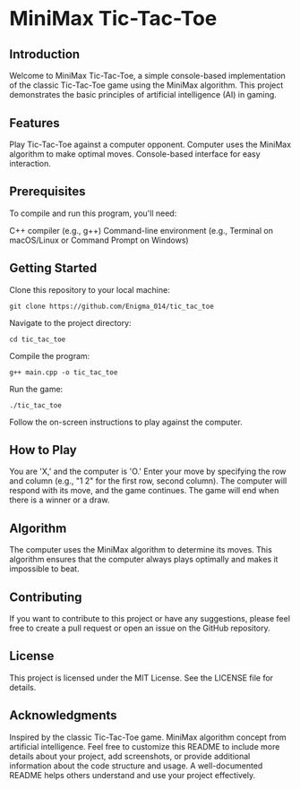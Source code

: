 <h1 style="font-size: 36px;">MiniMax Tic-Tac-Toe</h1>

<h2>Introduction</h2>
Welcome to MiniMax Tic-Tac-Toe, a simple console-based implementation of the classic Tic-Tac-Toe game using the MiniMax algorithm. This project demonstrates the basic principles of artificial intelligence (AI) in gaming.

<h2>Features</h2>
Play Tic-Tac-Toe against a computer opponent.
Computer uses the MiniMax algorithm to make optimal moves.
Console-based interface for easy interaction.
<h2>Prerequisites</h2>
To compile and run this program, you'll need:

C++ compiler (e.g., g++)
Command-line environment (e.g., Terminal on macOS/Linux or Command Prompt on Windows)
<h2>Getting Started</h2>
Clone this repository to your local machine:


```git clone https://github.com/Enigma_014/tic_tac_toe```

Navigate to the project directory:


```cd tic_tac_toe```

Compile the program:


```g++ main.cpp -o tic_tac_toe```

Run the game:


```./tic_tac_toe```

Follow the on-screen instructions to play against the computer.

<h2>How to Play</h2>
You are 'X,' and the computer is 'O.'
Enter your move by specifying the row and column (e.g., "1 2" for the first row, second column).
The computer will respond with its move, and the game continues.
The game will end when there is a winner or a draw.
<h2>Algorithm</h2>
The computer uses the MiniMax algorithm to determine its moves. This algorithm ensures that the computer always plays optimally and makes it impossible to beat.

<h2>Contributing</h2>
If you want to contribute to this project or have any suggestions, please feel free to create a pull request or open an issue on the GitHub repository.

<h2>License</h2>
This project is licensed under the MIT License. See the LICENSE file for details.

<h2>Acknowledgments</h2>
Inspired by the classic Tic-Tac-Toe game.
MiniMax algorithm concept from artificial intelligence.
Feel free to customize this README to include more details about your project, add screenshots, or provide additional information about the code structure and usage. A well-documented README helps others understand and use your project effectively.
